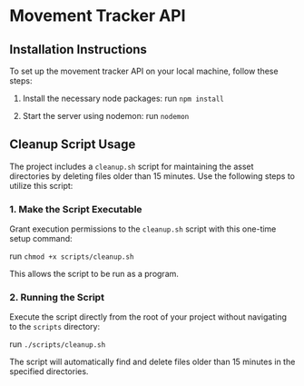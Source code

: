 # Movement Tracker API

## Installation Instructions
To set up the movement tracker API on your local machine, follow these steps:

1. Install the necessary node packages:
run `npm install`

2. Start the server using nodemon:
run `nodemon`


## Cleanup Script Usage
The project includes a `cleanup.sh` script for maintaining the asset directories by deleting files older than 15 minutes. Use the following steps to utilize this script:

### 1. Make the Script Executable
Grant execution permissions to the `cleanup.sh` script with this one-time setup command:

run `chmod +x scripts/cleanup.sh`

This allows the script to be run as a program.

### 2. Running the Script
Execute the script directly from the root of your project without navigating to the `scripts` directory:

run `./scripts/cleanup.sh`

The script will automatically find and delete files older than 15 minutes in the specified directories.
